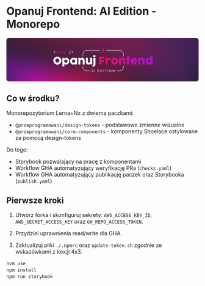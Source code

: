 # Opanuj Frontend: AI Edition - Monorepo

![](./_resources/img/header.png)

## Co w środku?

Monorepozytorium Lerna+Nx z dwiema paczkami:

- `@przeprogramowani/design-tokens` - podstawowe zmienne wizualne
- `@przeprogramowani/core-components` - komponenty Shoelace ostylowane za pomocą design-tokens

Do tego:

- Storybook pozwalający na pracę z komponentami
- Workflow GHA automatyzujący weryfikację PRa (`checks.yaml`)
- Workflow GHA automatyzujący publikację paczek oraz Storybooka (`publish.yaml`)

## Pierwsze kroki

1. Utwórz forka i skonfiguruj sekrety: `AWS_ACCESS_KEY_ID`, `AWS_SECRET_ACCESS_KEY` oraz `GH_REPO_ACCESS_TOKEN`.

2. Przydziel uprawnienia read/write dla GHA.

3. Zaktualizuj pliki `./.npmrc` oraz `update-token.sh` zgodnie ze wskazówkami z lekcji 4x3.

```bash
nvm use
npm install
npm run storybook
```
